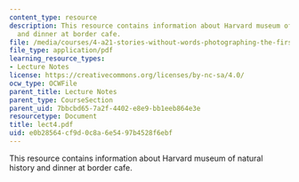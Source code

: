 ```yaml
---
content_type: resource
description: This resource contains information about Harvard museum of natural history
  and dinner at border cafe.
file: /media/courses/4-a21-stories-without-words-photographing-the-first-year-fall-2006/e0b28564cf9d0c8a6e5497b4528f6ebf_lect4.pdf
file_type: application/pdf
learning_resource_types:
- Lecture Notes
license: https://creativecommons.org/licenses/by-nc-sa/4.0/
ocw_type: OCWFile
parent_title: Lecture Notes
parent_type: CourseSection
parent_uid: 7bbcbd65-7a2f-4402-e8e9-bb1eeb864e3e
resourcetype: Document
title: lect4.pdf
uid: e0b28564-cf9d-0c8a-6e54-97b4528f6ebf
---
```

This resource contains information about Harvard museum of natural history and dinner at border cafe.